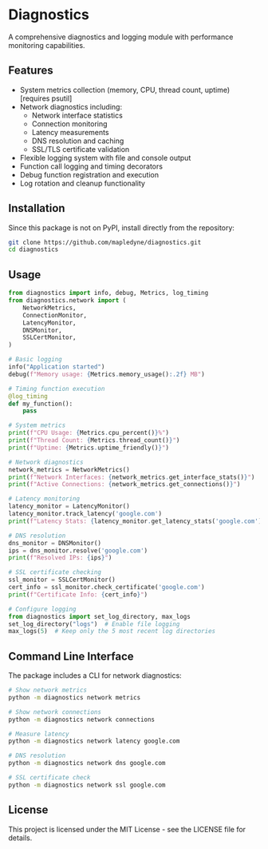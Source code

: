 # Diagnostics

A comprehensive diagnostics and logging module with performance monitoring capabilities.

## Features

- System metrics collection (memory, CPU, thread count, uptime) [requires psutil]
- Network diagnostics including:
  - Network interface statistics
  - Connection monitoring
  - Latency measurements
  - DNS resolution and caching
  - SSL/TLS certificate validation
- Flexible logging system with file and console output
- Function call logging and timing decorators
- Debug function registration and execution
- Log rotation and cleanup functionality

## Installation

Since this package is not on PyPI, install directly from the repository:

```bash
git clone https://github.com/mapledyne/diagnostics.git
cd diagnostics
```

## Usage

```python
from diagnostics import info, debug, Metrics, log_timing
from diagnostics.network import (
    NetworkMetrics,
    ConnectionMonitor,
    LatencyMonitor,
    DNSMonitor,
    SSLCertMonitor,
)

# Basic logging
info("Application started")
debug(f"Memory usage: {Metrics.memory_usage():.2f} MB")

# Timing function execution
@log_timing
def my_function():
    pass

# System metrics
print(f"CPU Usage: {Metrics.cpu_percent()}%")
print(f"Thread Count: {Metrics.thread_count()}")
print(f"Uptime: {Metrics.uptime_friendly()}")

# Network diagnostics
network_metrics = NetworkMetrics()
print(f"Network Interfaces: {network_metrics.get_interface_stats()}")
print(f"Active Connections: {network_metrics.get_connections()}")

# Latency monitoring
latency_monitor = LatencyMonitor()
latency_monitor.track_latency('google.com')
print(f"Latency Stats: {latency_monitor.get_latency_stats('google.com')}")

# DNS resolution
dns_monitor = DNSMonitor()
ips = dns_monitor.resolve('google.com')
print(f"Resolved IPs: {ips}")

# SSL certificate checking
ssl_monitor = SSLCertMonitor()
cert_info = ssl_monitor.check_certificate('google.com')
print(f"Certificate Info: {cert_info}")

# Configure logging
from diagnostics import set_log_directory, max_logs
set_log_directory("logs")  # Enable file logging
max_logs(5)  # Keep only the 5 most recent log directories
```

## Command Line Interface

The package includes a CLI for network diagnostics:

```bash
# Show network metrics
python -m diagnostics network metrics

# Show network connections
python -m diagnostics network connections

# Measure latency
python -m diagnostics network latency google.com

# DNS resolution
python -m diagnostics network dns google.com

# SSL certificate check
python -m diagnostics network ssl google.com
```

## License

This project is licensed under the MIT License - see the LICENSE file for details.
